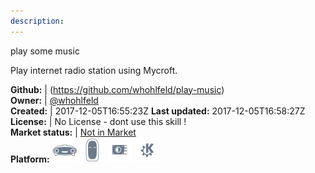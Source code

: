 ```yaml
---
description: 
---
```

play some music

Play internet radio station using Mycroft.

**Github:** | (https://github.com/whohlfeld/play-music)  
**Owner:** | [@whohlfeld](https://github.com/whohlfeld)  
**Created:** | 2017-12-05T16:55:23Z  **Last updated:** 2017-12-05T16:58:27Z  
**License:** | No License - dont use this skill !  
**Market status:** | [Not in Market](https://market.mycroft.ai/skill/)  
**Platform:**   ![](.gitbook/assets/mark-1-icon.png)  ![](.gitbook/assets/mark-2-icon.png)  ![](.gitbook/assets/picroft-icon.png)  ![](.gitbook/assets/kde.png)   
